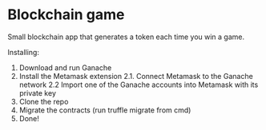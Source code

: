 # Blockchain game

Small blockchain app that generates a token each time you win a game. 

Installing: 
1. Download and run Ganache
2. Install the Metamask extension
 2.1. Connect Metamask to the Ganache network
 2.2 Import one of the Ganache accounts into Metamask with its private key
3. Clone the repo
4. Migrate the contracts (run truffle migrate from cmd)
5. Done!
